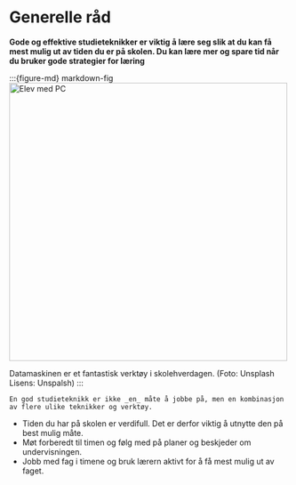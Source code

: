 
# Generelle råd
 **Gode og effektive studieteknikker er viktig å lære seg slik at du kan få mest mulig ut av tiden du er på skolen. Du kan lære mer og spare tid når du bruker gode strategier for læring**

:::{figure-md} markdown-fig
<img src="./media/studieteknikk.jpeg" alt="Elev med PC" width="500px">

Datamaskinen er et fantastisk verktøy i skolehverdagen. (Foto: Unsplash Lisens: Unspalsh)
:::


```{Husk}
En god studieteknikk er ikke _en_ måte å jobbe på, men en kombinasjon av flere ulike teknikker og verktøy.
```

* Tiden du har på skolen er verdifull. Det er derfor viktig å utnytte den på best mulig måte.
* Møt forberedt til timen og følg med på planer og beskjeder om undervisningen.
* Jobb med fag i timene og bruk lærern aktivt for å få mest mulig ut av faget.


